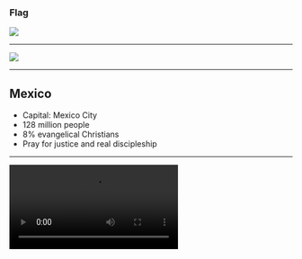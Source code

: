 ### Flag

![](https://upload.wikimedia.org/wikipedia/commons/f/fc/Flag_of_Mexico.svg)

---

![](https://upload.wikimedia.org/wikipedia/commons/0/06/MEX_orthographic.svg)

---

## Mexico

-   Capital: Mexico City
-   128 million people
-   8% evangelical Christians
-   Pray for justice and real discipleship

---

![](https://f000.backblazeb2.com/file/ccw-prayer/mexico.mp4)
